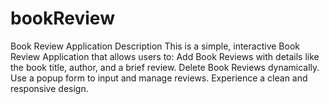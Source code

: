# bookReview
Book Review Application Description This is a simple, interactive Book Review Application that allows users to:  Add Book Reviews with details like the book title, author, and a brief review. Delete Book Reviews dynamically. Use a popup form to input and manage reviews. Experience a clean and responsive design.

